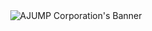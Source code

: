 <div align="center">
  <img align="center" src=".../design_banner.png" alt="AJUMP Corporation's Banner">
</div>
